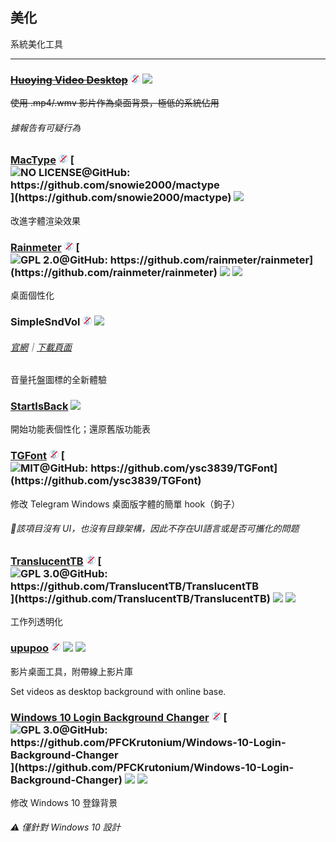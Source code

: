 ## 美化

系統美化工具

---

### [~~Huoying Video Desktop~~](http://huoying666.com/) ![](../assets/free.png) ![](../assets/china.png)

~~使用 .mp4/.wmv 影片作為桌面背景，極低的系統佔用~~

###### 據報告有可疑行為

### [MacType](http://www.mactype.net/) ![](../assets/free.png) [![](../assets/open-source-icon.png "NO LICENSE@GitHub: https://github.com/snowie2000/mactype")](https://github.com/snowie2000/mactype) ![](../assets/earth-globe.png)

改進字體渲染效果

### [Rainmeter](https://www.rainmeter.net/) ![](../assets/free.png) [![](../assets/open-source-icon.png "GPL 2.0@GitHub: https://github.com/rainmeter/rainmeter")](https://github.com/rainmeter/rainmeter) ![](../assets/earth-globe.png) ![](../assets/usb.png)

桌面個性化

### SimpleSndVol ![](../assets/free.png) ![](../assets/united-states.png)

###### [官網](http://winaero.com/comment.php?comment.news.14)｜[下載頁面](http://winaero.com/download.php?view.12)

音量托盤圖標的全新體驗

### [StartIsBack](http://startisback.com) ![](../assets/earth-globe.png)

開始功能表個性化；還原舊版功能表

### [TGFont](https://github.com/ysc3839/TGFont) ![](../assets/free.png) [![](../assets/open-source-icon.png "MIT@GitHub: https://github.com/ysc3839/TGFont")](https://github.com/ysc3839/TGFont)

修改 Telegram Windows 桌面版字體的簡單 hook（鉤子）

###### 📌該項目沒有 UI，也沒有目錄架構，因此不存在UI語言或是否可攜化的問题

### [TranslucentTB](https://github.com/TranslucentTB/TranslucentTB) ![](../assets/free.png) [![](../assets/open-source-icon.png "GPL 3.0@GitHub: https://github.com/TranslucentTB/TranslucentTB")](https://github.com/TranslucentTB/TranslucentTB) ![](../assets/united-states.png) ![](../assets/usb.png)

工作列透明化

### [upupoo](http://www.upupoo.com/) ![](../assets/free.png) ![](../assets/china.png) ![](../assets/united-states.png)

影片桌面工具，附帶線上影片庫

Set videos as desktop background with online base.

### [**Windows 10 Login Background Changer**](https://forums.mydigitallife.net/threads/windows-10-login-screen-background-changer-uploaded-to-github.62367/) ![](../assets/free.png) [![](../assets/open-source-icon.png "GPL 3.0@GitHub: https://github.com/PFCKrutonium/Windows-10-Login-Background-Changer")](https://github.com/PFCKrutonium/Windows-10-Login-Background-Changer) ![](../assets/united-states.png) ![](../assets/usb.png)

修改 Windows 10 登錄背景

###### ⚠ 僅針對 Windows 10 設計



